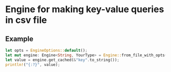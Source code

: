 # Engine for making key-value queries in csv file

## Example

```rust
let opts = EngineOptions::default();
let mut engine: Engine<String, YourType> = Engine::from_file_with_opts("file.csv", YourType::make_key, opts).unwrap();
let value = engine.get_cached(&"key".to_string());
println!("{:?}", value);
```
